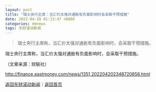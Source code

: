 ```yaml
---
layout: post
title: "瑞士央行主席：当汇价太强对通胀有负面影响时会采取干预措施"
date: 2022-04-20 01:13:47 +0800
categories: emnews
tags: 东财滚动新闻
---
```

> 瑞士央行主席称，当汇价太强对通胀有负面影响时，会采取干预措施。

<p>瑞士央行主席称，当汇价太强对通胀有负面影响时，会采取干预措施。</p><p class="em_media">（文章来源：财联社）</p>

<http://finance.eastmoney.com/news/1351,202204202348720856.html>

[返回东财滚动新闻](//finews.withounder.com/emnews/)｜[返回首页](//finews.withounder.com/)